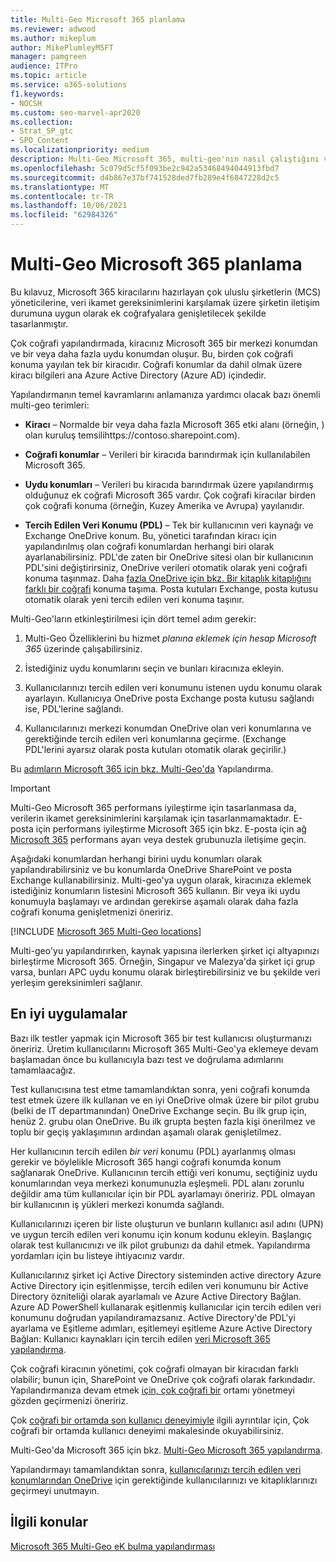 ```yaml
---
title: Multi-Geo Microsoft 365 planlama
ms.reviewer: adwood
ms.author: mikeplum
author: MikePlumleyMSFT
manager: pamgreen
audience: ITPro
ms.topic: article
ms.service: o365-solutions
f1.keywords:
- NOCSH
ms.custom: seo-marvel-apr2020
ms.collection:
- Strat_SP_gtc
- SPO_Content
ms.localizationpriority: medium
description: Multi-Geo Microsoft 365, multi-geo'nın nasıl çalıştığını ve veri depolama için kullanılabilen coğrafi konumları öğrenin.
ms.openlocfilehash: 5c079d5cf5f093be2c942a53468494044913fbd7
ms.sourcegitcommit: d4b867e37bf741528ded7fb289e4f6847228d2c5
ms.translationtype: MT
ms.contentlocale: tr-TR
ms.lasthandoff: 10/06/2021
ms.locfileid: "62984326"
---
```

# <a name="plan-for-microsoft-365-multi-geo"></a>Multi-Geo Microsoft 365 planlama

Bu kılavuz, Microsoft 365 kiracılarını hazırlayan çok uluslu şirketlerin (MCS) yöneticilerine, veri ikamet gereksinimlerini karşılamak üzere şirketin iletişim durumuna uygun olarak ek coğrafyalara genişletilecek şekilde tasarlanmıştır.

Çok coğrafi yapılandırmada, kiracınız Microsoft 365 bir merkezi konumdan ve bir veya daha fazla uydu konumdan oluşur. Bu, birden çok coğrafi konuma yayılan tek bir kiracıdır. Coğrafi konumlar da dahil olmak üzere kiracı bilgileri ana Azure Active Directory (Azure AD) içindedir.

Yapılandırmanın temel kavramlarını anlamanıza yardımcı olacak bazı önemli multi-geo terimleri:

-   **Kiracı** – Normalde bir veya daha fazla Microsoft 365 etki alanı (örneğin, ) olan kuruluş temsilihttps://contoso.sharepoint.com). 

-   **Coğrafi konumlar** – Verileri bir kiracıda barındırmak için kullanılabilen Microsoft 365.

-   **Uydu konumları** – Verileri bu kiracıda barındırmak üzere yapılandırmış olduğunuz ek coğrafi Microsoft 365 vardır. Çok coğrafi kiracılar birden çok coğrafi konuma (örneğin, Kuzey Amerika ve Avrupa) yayılanıdır.

-   **Tercih Edilen Veri Konumu (PDL)** – Tek bir kullanıcının veri kaynağı ve Exchange OneDrive konum. Bu, yönetici tarafından kiracı için yapılandırılmış olan coğrafi konumlardan herhangi biri olarak ayarlanabilirsiniz. PDL'de zaten bir OneDrive sitesi olan bir kullanıcının PDL'sini değiştirirsiniz, OneDrive verileri otomatik olarak yeni coğrafi konuma taşınmaz. Daha [fazla OneDrive için bkz. Bir kitaplık kitaplığını farklı bir coğrafi](move-onedrive-between-geo-locations.md) konuma taşıma. Posta kutuları Exchange, posta kutusu otomatik olarak yeni tercih edilen veri konuma taşınır.

Multi-Geo'ların etkinleştirilmesi için dört temel adım gerekir:

1.  Multi-Geo Özelliklerini bu hizmet _planına eklemek için hesap Microsoft 365_ üzerinde çalışabilirsiniz.

2.  İstediğiniz uydu konumlarını seçin ve bunları kiracınıza ekleyin.

3.  Kullanıcılarınızı tercih edilen veri konumunu istenen uydu konumu olarak ayarlayın. Kullanıcıya OneDrive posta Exchange posta kutusu sağlandı ise, PDL'lerine sağlandı.

4.  Kullanıcılarınızı merkezi konumdan OneDrive olan veri konumlarına ve gerektiğinde tercih edilen veri konumlarına geçirme. (Exchange PDL'lerini ayarsız olarak posta kutuları otomatik olarak geçirilir.)

Bu [adımların Microsoft 365 için bkz. Multi-Geo'da](multi-geo-tenant-configuration.md) Yapılandırma.

> [!IMPORTANT]
> Multi-Geo Microsoft 365 performans iyileştirme için tasarlanmasa da, verilerin ikamet gereksinimlerini karşılamak için tasarlanmamaktadır. E-posta için performans iyileştirme Microsoft 365 için bkz. E-posta için ağ [Microsoft 365](https://support.office.com/article/e5f1228c-da3c-4654-bf16-d163daee8848) performans ayarı veya destek grubunuzla iletişime geçin.

Aşağıdaki konumlardan herhangi birini uydu konumları olarak yapılandırabilirsiniz ve bu konumlarda OneDrive SharePoint ve posta Exchange kullanabilirsiniz. Multi-geo'ya uygun olarak, kiracınıza eklemek istediğiniz konumların listesini Microsoft 365 kullanın. Bir veya iki uydu konumuyla başlamayı ve ardından gerekirse aşamalı olarak daha fazla coğrafi konuma genişletmenizi öneririz.

[!INCLUDE [Microsoft 365 Multi-Geo locations](../includes/microsoft-365-multi-geo-locations.md)]

Multi-geo'yu yapılandırırken, kaynak yapısına ilerlerken şirket içi altyapınızı birleştirme Microsoft 365. Örneğin, Singapur ve Malezya'da şirket içi grup varsa, bunları APC uydu konumu olarak birleştirebilirsiniz ve bu şekilde veri yerleşim gereksinimleri sağlanır.

## <a name="best-practices"></a>En iyi uygulamalar

Bazı ilk testler yapmak için Microsoft 365 bir test kullanıcısı oluşturmanızı öneririz. Üretim kullanıcılarını Microsoft 365 Multi-Geo'ya eklemeye devam başlamadan önce bu kullanıcıyla bazı test ve doğrulama adımlarını tamamlaacağız.

Test kullanıcısına test etme tamamlandıktan sonra, yeni coğrafi konumda test etmek üzere ilk kullanan ve en iyi OneDrive olmak üzere bir pilot grubu (belki de IT departmanından) OneDrive Exchange seçin. Bu ilk grup için, henüz 2. grubu olan OneDrive. Bu ilk grupta beşten fazla kişi önerilmez ve toplu bir geçiş yaklaşımının ardından aşamalı olarak genişletilmez.

Her kullanıcının tercih edilen *bir veri* konumu (PDL) ayarlanmış olması gerekir ve böylelikle Microsoft 365 hangi coğrafi konumda konum sağlanarak OneDrive. Kullanıcının tercih ettiği veri konumu, seçtiğiniz uydu konumlarından veya merkezi konumunuzla eşleşmeli. PDL alanı zorunlu değildir ama tüm kullanıcılar için bir PDL ayarlamayı öneririz. PDL olmayan bir kullanıcının iş yükleri merkezi konumda sağlandı.

Kullanıcılarınızı içeren bir liste oluşturun ve bunların kullanıcı asıl adını (UPN) ve uygun tercih edilen veri konumu için konum kodunu ekleyin. Başlangıç olarak test kullanıcınızı ve ilk pilot grubunızı da dahil etmek. Yapılandırma yordamları için bu listeye ihtiyacınız vardır.

Kullanıcılarınız şirket içi Active Directory sisteminden active directory Azure Active Directory için eşitlenmişse, tercih edilen veri konumunu bir Active Directory özniteliği olarak ayarlamalı ve Azure Active Directory Bağlan. Azure AD PowerShell kullanarak eşitlenmiş kullanıcılar için tercih edilen veri konumunu doğrudan yapılandıramazsanız. Active Directory'de PDL'yi ayarlama ve Eşitleme adımları, eşitlemeyi eşitleme Azure Active Directory Bağlan: Kullanıcı kaynakları için tercih edilen [veri Microsoft 365 yapılandırma](/azure/active-directory/connect/active-directory-aadconnectsync-feature-preferreddatalocation).

Çok coğrafi kiracının yönetimi, çok coğrafi olmayan bir kiracıdan farklı olabilir; bunun için, SharePoint ve OneDrive çok coğrafi olarak farkındadır. Yapılandırmanıza devam etmek [için, çok coğrafi bir](administering-a-multi-geo-environment.md) ortamı yönetmeyi gözden geçirmenizi öneririz.

Çok [coğrafi bir ortamda son kullanıcı deneyimiyle](multi-geo-user-experience.md) ilgili ayrıntılar için, Çok coğrafi bir ortamda kullanıcı deneyimi makalesinde okuyabilirsiniz.

Multi-Geo'da Microsoft 365 için bkz. [Multi-Geo Microsoft 365 yapılandırma](multi-geo-tenant-configuration.md).

Yapılandırmayı tamamlandıktan sonra, [kullanıcılarınızı tercih edilen veri konumlarından OneDrive](move-onedrive-between-geo-locations.md) için gerektiğinde kullanıcılarınızı ve kitaplıklarınızı geçirmeyi unutmayın.

## <a name="related-topics"></a>İlgili konular

[Microsoft 365 Multi-Geo eK bulma yapılandırması](./multi-geo-ediscovery-configuration.md)